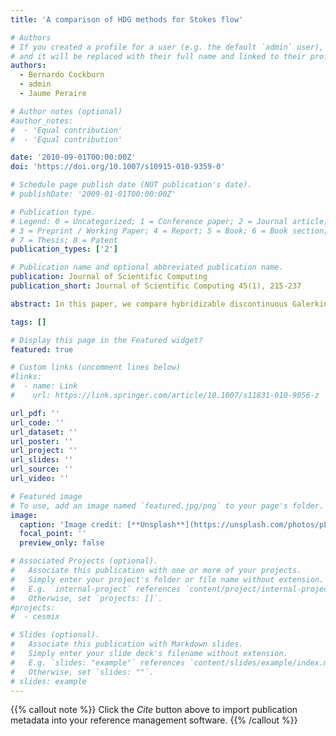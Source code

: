 ```yaml
---
title: 'A comparison of HDG methods for Stokes flow'

# Authors
# If you created a profile for a user (e.g. the default `admin` user), write the username (folder name) here
# and it will be replaced with their full name and linked to their profile.
authors:  
  - Bernardo Cockburn
  - admin
  - Jaume Peraire

# Author notes (optional)
#author_notes:
#  - 'Equal contribution'
#  - 'Equal contribution'

date: '2010-09-01T00:00:00Z'
doi: 'https://doi.org/10.1007/s10915-010-9359-0'

# Schedule page publish date (NOT publication's date).
# publishDate: '2009-01-01T00:00:00Z'

# Publication type.
# Legend: 0 = Uncategorized; 1 = Conference paper; 2 = Journal article;
# 3 = Preprint / Working Paper; 4 = Report; 5 = Book; 6 = Book section;
# 7 = Thesis; 8 = Patent
publication_types: ['2']

# Publication name and optional abbreviated publication name.
publication: Journal of Scientific Computing
publication_short: Journal of Scientific Computing 45(1), 215-237

abstract: In this paper, we compare hybridizable discontinuous Galerkin (HDG) methods for numerically solving the velocity-pressure-gradient, velocity-pressure-stress, and velocity-pressure-vorticity formulations of Stokes flow. Although they are defined by using different formulations of the Stokes equations, the methods share several common features. First, they use polynomials of degree k for all the components of the approximate solution. Second, they have the same globally coupled variables, namely, the approximate trace of the velocity on the faces and the mean of the pressure on the elements. Third, they give rise to a matrix system of the same size, sparsity structure and similar condition number. As a result, they have the same computational complexity and storage requirement. And fourth, they can provide, by means of an element-by element postprocessing, a new approximation of the velocity which, unlike the original velocity, is divergence-free and H(div)-conforming. We present numerical results showing that each of the approximations provided by these three methods converge with the optimal order of k+1 in L 2 for any k?0. We also display experiments indicating that the postprocessed velocity is a better approximation than the original approximate velocity. It converges with an additional order than the original velocity for the gradient-based HDG, and with the same order for the vorticity-based HDG methods. For the stress-based HDG methods, it seems to converge with an additional order for even polynomial degree approximations. Finally, the numerical results indicate that the method based on the velocity-pressure-gradient formulation provides the best approximations for similar computational complexity.

tags: []

# Display this page in the Featured widget?
featured: true

# Custom links (uncomment lines below)
#links:
#  - name: Link
#    url: https://link.springer.com/article/10.1007/s11831-010-9056-z

url_pdf: ''
url_code: ''
url_dataset: ''
url_poster: ''
url_project: ''
url_slides: ''
url_source: ''
url_video: ''

# Featured image
# To use, add an image named `featured.jpg/png` to your page's folder.
image:
  caption: 'Image credit: [**Unsplash**](https://unsplash.com/photos/pLCdAaMFLTE)'
  focal_point: ''
  preview_only: false

# Associated Projects (optional).
#   Associate this publication with one or more of your projects.
#   Simply enter your project's folder or file name without extension.
#   E.g. `internal-project` references `content/project/internal-project/index.md`.
#   Otherwise, set `projects: []`.
#projects:
#  - cesmix

# Slides (optional).
#   Associate this publication with Markdown slides.
#   Simply enter your slide deck's filename without extension.
#   E.g. `slides: "example"` references `content/slides/example/index.md`.
#   Otherwise, set `slides: ""`.
# slides: example
---
```


{{% callout note %}}
Click the _Cite_ button above to import publication metadata into your reference management software.
{{% /callout %}}
